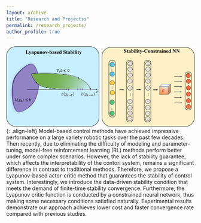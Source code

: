 ```yaml
---
layout: archive
title: "Research and Projectss"
permalink: /research_projects/
author_profile: true
---
```


![Image](images/Lyapunov.png){: .align-left}
Model-based control methods have achieved impressive performance 
on a large variety robotic tasks over the past few decades. Then recently,
due to eliminating the difficulty of modeling and parameter-tuning, 
model-free reinforcement learning (RL) methods perform better under some complex scenarios.
However, the lack of stability guarantee, which affects the interpretability of the contorl system,
remains a significant difference in contrast to traditional methods. 
Therefore, we propose a Lyapunov-based actor-critic method that guarantees the stability 
of control system. Interestingly, we introduce the data-driven stability condition that meets 
the demand of finite-time stability convergence. Furthermore, the Lyapunov critic function is
conducted by a constrained neural network, thus making some necessary conditions satisfied naturally. 
Experimental results demonstrate our approach achieves lower cost and faster convergence rate
 compared with previous studies.
